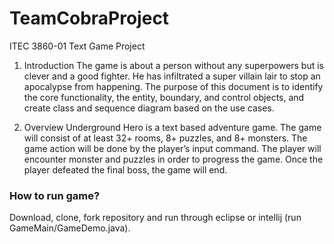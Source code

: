 # TeamCobraProject
ITEC 3860-01 Text Game Project

1. Introduction
The game is about a person without any superpowers but is clever and a good fighter. He has infiltrated a super villain lair to stop an apocalypse from happening.  The purpose of this document is to identify the core functionality,  the entity, boundary, and control objects, and create class and sequence diagram based on the use cases.

2. Overview
Underground Hero is a text based adventure game. The game will consist of at least 32+ rooms, 8+ puzzles, and 8+ monsters. The game action will be done by the player’s input command. The player will encounter monster and puzzles in order to progress the game. Once the player defeated the final boss, the game will end.

### How to run game?
Download, clone, fork repository and run through eclipse or intellij (run GameMain/GameDemo.java).
